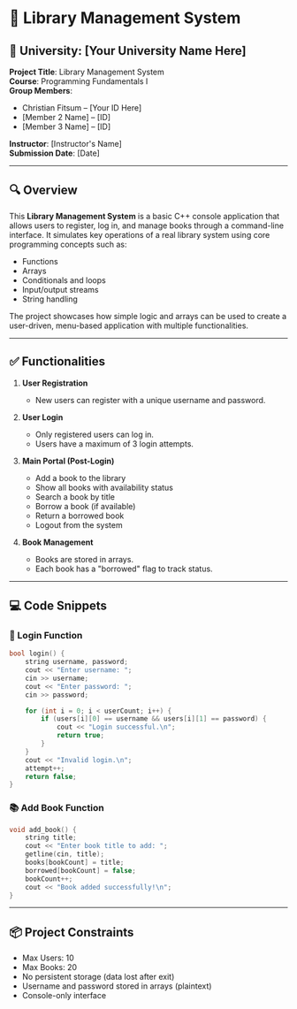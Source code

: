 # 📘 Library Management System

## 📍 University: [Your University Name Here]  
**Project Title**: Library Management System  
**Course**: Programming Fundamentals I  
**Group Members**:
- Christian Fitsum – [Your ID Here]  
- [Member 2 Name] – [ID]  
- [Member 3 Name] – [ID]  

**Instructor**: [Instructor's Name]  
**Submission Date**: [Date]

---

## 🔍 Overview

This **Library Management System** is a basic C++ console application that allows users to register, log in, and manage books through a command-line interface. It simulates key operations of a real library system using core programming concepts such as:

- Functions
- Arrays
- Conditionals and loops
- Input/output streams
- String handling

The project showcases how simple logic and arrays can be used to create a user-driven, menu-based application with multiple functionalities.

---

## ✅ Functionalities

1. **User Registration**  
   - New users can register with a unique username and password.

2. **User Login**  
   - Only registered users can log in.
   - Users have a maximum of 3 login attempts.

3. **Main Portal (Post-Login)**  
   - Add a book to the library
   - Show all books with availability status
   - Search a book by title
   - Borrow a book (if available)
   - Return a borrowed book
   - Logout from the system

4. **Book Management**  
   - Books are stored in arrays.
   - Each book has a "borrowed" flag to track status.

---

## 💻 Code Snippets

### 🔐 Login Function

```cpp
bool login() {
    string username, password;
    cout << "Enter username: ";
    cin >> username;
    cout << "Enter password: ";
    cin >> password;

    for (int i = 0; i < userCount; i++) {
        if (users[i][0] == username && users[i][1] == password) {
            cout << "Login successful.\n";
            return true;
        }
    }
    cout << "Invalid login.\n";
    attempt++;
    return false;
}
```
### 📚 Add Book Function

```cpp
void add_book() {
    string title;
    cout << "Enter book title to add: ";
    getline(cin, title);
    books[bookCount] = title;
    borrowed[bookCount] = false;
    bookCount++;
    cout << "Book added successfully!\n";
}
```
---
## 📦 Project Constraints
- Max Users: 10
- Max Books: 20
- No persistent storage (data lost after exit)
- Username and password stored in arrays (plaintext)
- Console-only interface

